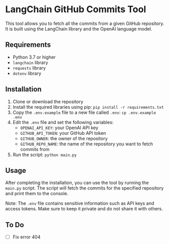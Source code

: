 LangChain GitHub Commits Tool
=============================

This tool allows you to fetch all the commits from a given GitHub repository. It is built using the LangChain library and the OpenAI language model.

Requirements
------------

-   Python 3.7 or higher
-   `langchain` library
-   `requests` library
-   `dotenv` library

Installation
------------

1.  Clone or download the repository
2.  Install the required libraries using pip: `pip install -r requirements.txt`
3.  Copy the `.env.example` file to a new file called `.env`: `cp .env.example .env`
4.  Edit the `.env` file and set the following variables:
    -   `OPENAI_API_KEY`: your OpenAI API key
    -   `GITHUB_API_TOKEN`: your GitHub API token
    -   `GITHUB_OWNER`: the owner of the repository
    -   `GITHUB_REPO_NAME`: the name of the repository you want to fetch commits from
5.  Run the script: `python main.py`

Usage
-----

After completing the installation, you can use the tool by running the `main.py` script. The script will fetch the commits for the specified repository and print them to the console.

Note: The `.env` file contains sensitive information such as API keys and access tokens. Make sure to keep it private and do not share it with others.

To Do
-----

-  [ ] Fix error 404